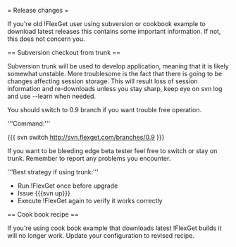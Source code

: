 = Release changes =

If you're old !FlexGet user using subversion or cookbook example to download latest releases this contains some important information. If not, this does not concern you.

== Subversion checkout from trunk ==

Subversion trunk will be used to develop application, meaning that it is likely somewhat unstable. More troublesome is the fact that there is going to be changes affecting session storage. This will result loss of session information and re-downloads unless you stay sharp, keep eye on svn log and use --learn when needed.

You should switch to 0.9 branch if you want trouble free operation.

'''Command:'''

{{{
svn switch http://svn.flexget.com/branches/0.9
}}}

If you want to be bleeding edge beta tester feel free to switch or stay on trunk. Remember to report any problems you encounter.

'''Best strategy if using trunk:'''

 * Run !FlexGet once before upgrade
 * Issue {{{svn up}}}
 * Execute !FlexGet again to verify it works correctly

== Cook book recipe ==

If you're using cook book example that downloads latest !FlexGet builds it will no longer work. Update your configuration to revised recipe.